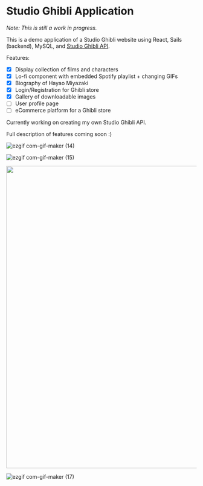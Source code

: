 # Studio Ghibli Application

_Note: This is still a work in progress._

This is a demo application of a Studio Ghibli website using React, Sails (backend), MySQL, and <a href="https://ghibliapi.herokuapp.com">Studio Ghibli API</a>. 

Features:
- [x] Display collection of films and characters
- [x] Lo-fi component with embedded Spotify playlist + changing GIFs
- [x] Biography of Hayao Miyazaki
- [x] Login/Registration for Ghibli store
- [x] Gallery of downloadable images
- [ ] User profile page
- [ ] eCommerce platform for a Ghibli store

Currently working on creating my own Studio Ghibli API.

Full description of features coming soon :)

![ezgif com-gif-maker (14)](https://user-images.githubusercontent.com/90587567/163762168-9c7a6032-06f1-4005-a7b3-2a6aca4f5b55.gif)

![ezgif com-gif-maker (15)](https://user-images.githubusercontent.com/90587567/162606336-961323e1-e510-43ef-a495-7aca4209b3cf.gif)

<img src="https://user-images.githubusercontent.com/90587567/172089671-e6b91c38-29e2-4770-9d4a-5899bb25992c.gif" width="800" />

![ezgif com-gif-maker (17)](https://user-images.githubusercontent.com/90587567/163764475-4d3334ac-358d-4cb1-96a8-2cb264b8dcb7.gif)

<!-- ![ezgif com-gif-maker (17)](https://user-images.githubusercontent.com/90587567/172089671-e6b91c38-29e2-4770-9d4a-5899bb25992c.gif) -->

